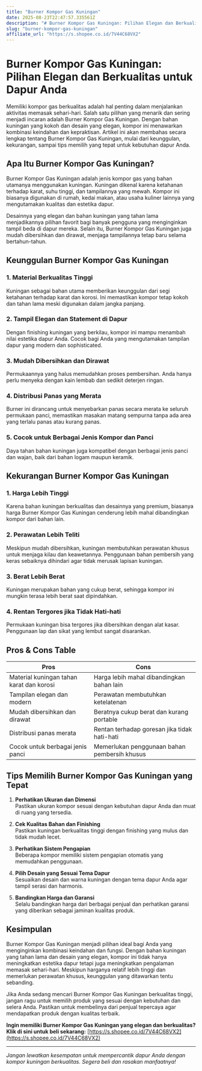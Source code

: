 ```yaml
---
title: "Burner Kompor Gas Kuningan"
date: 2025-08-23T22:47:57.335561Z
description: "# Burner Kompor Gas Kuningan: Pilihan Elegan dan Berkualitas untuk Dapur Anda..."
slug: "burner-kompor-gas-kuningan"
affiliate_url: "https://s.shopee.co.id/7V44C68VX2"
---
```

# Burner Kompor Gas Kuningan: Pilihan Elegan dan Berkualitas untuk Dapur Anda

Memiliki kompor gas berkualitas adalah hal penting dalam menjalankan aktivitas memasak sehari-hari. Salah satu pilihan yang menarik dan sering menjadi incaran adalah Burner Kompor Gas Kuningan. Dengan bahan kuningan yang kokoh dan desain yang elegan, kompor ini menawarkan kombinasi keindahan dan kepraktisan. Artikel ini akan membahas secara lengkap tentang Burner Kompor Gas Kuningan, mulai dari keunggulan, kekurangan, sampai tips memilih yang tepat untuk kebutuhan dapur Anda.

## Apa Itu Burner Kompor Gas Kuningan?

Burner Kompor Gas Kuningan adalah jenis kompor gas yang bahan utamanya menggunakan kuningan. Kuningan dikenal karena ketahanan terhadap karat, suhu tinggi, dan tampilannya yang mewah. Kompor ini biasanya digunakan di rumah, kedai makan, atau usaha kuliner lainnya yang mengutamakan kualitas dan estetika dapur.

Desainnya yang elegan dan bahan kuningan yang tahan lama menjadikannya pilihan favorit bagi banyak pengguna yang menginginkan tampil beda di dapur mereka. Selain itu, Burner Kompor Gas Kuningan juga mudah dibersihkan dan dirawat, menjaga tampilannya tetap baru selama bertahun-tahun.

## Keunggulan Burner Kompor Gas Kuningan

### 1. Material Berkualitas Tinggi

Kuningan sebagai bahan utama memberikan keunggulan dari segi ketahanan terhadap karat dan korosi. Ini memastikan kompor tetap kokoh dan tahan lama meski digunakan dalam jangka panjang.

### 2. Tampil Elegan dan Statement di Dapur

Dengan finishing kuningan yang berkilau, kompor ini mampu menambah nilai estetika dapur Anda. Cocok bagi Anda yang mengutamakan tampilan dapur yang modern dan sophisticated.

### 3. Mudah Dibersihkan dan Dirawat

Permukaannya yang halus memudahkan proses pembersihan. Anda hanya perlu menyeka dengan kain lembab dan sedikit deterjen ringan.

### 4. Distribusi Panas yang Merata

 Burner ini dirancang untuk menyebarkan panas secara merata ke seluruh permukaan panci, memastikan masakan matang sempurna tanpa ada area yang terlalu panas atau kurang panas.

### 5. Cocok untuk Berbagai Jenis Kompor dan Panci

Daya tahan bahan kuningan juga kompatibel dengan berbagai jenis panci dan wajan, baik dari bahan logam maupun keramik.

## Kekurangan Burner Kompor Gas Kuningan

### 1. Harga Lebih Tinggi

Karena bahan kuningan berkualitas dan desainnya yang premium, biasanya harga Burner Kompor Gas Kuningan cenderung lebih mahal dibandingkan kompor dari bahan lain.

### 2. Perawatan Lebih Teliti

Meskipun mudah dibersihkan, kuningan membutuhkan perawatan khusus untuk menjaga kilau dan keawetannya. Penggunaan bahan pembersih yang keras sebaiknya dihindari agar tidak merusak lapisan kuningan.

### 3. Berat Lebih Berat

Kuningan merupakan bahan yang cukup berat, sehingga kompor ini mungkin terasa lebih berat saat dipindahkan.

### 4. Rentan Tergores jika Tidak Hati-hati

Permukaan kuningan bisa tergores jika dibersihkan dengan alat kasar. Penggunaan lap dan sikat yang lembut sangat disarankan.

## Pros & Cons Table

| **Pros** | **Cons** |
|---|---|
| Material kuningan tahan karat dan korosi | Harga lebih mahal dibandingkan bahan lain |
| Tampilan elegan dan modern | Perawatan membutuhkan ketelatenan |
| Mudah dibersihkan dan dirawat | Beratnya cukup berat dan kurang portable |
| Distribusi panas merata | Rentan terhadap goresan jika tidak hati-hati |
| Cocok untuk berbagai jenis panci | Memerlukan penggunaan bahan pembersih khusus |

## Tips Memilih Burner Kompor Gas Kuningan yang Tepat

1. **Perhatikan Ukuran dan Dimensi**  
Pastikan ukuran kompor sesuai dengan kebutuhan dapur Anda dan muat di ruang yang tersedia.

2. **Cek Kualitas Bahan dan Finishing**  
Pastikan kuningan berkualitas tinggi dengan finishing yang mulus dan tidak mudah lecet.

3. **Perhatikan Sistem Pengapian**  
Beberapa kompor memiliki sistem pengapian otomatis yang memudahkan penggunaan.

4. **Pilih Desain yang Sesuai Tema Dapur**  
Sesuaikan desain dan warna kuningan dengan tema dapur Anda agar tampil serasi dan harmonis.

5. **Bandingkan Harga dan Garansi**  
Selalu bandingkan harga dari berbagai penjual dan perhatikan garansi yang diberikan sebagai jaminan kualitas produk.

## Kesimpulan

Burner Kompor Gas Kuningan menjadi pilihan ideal bagi Anda yang menginginkan kombinasi keindahan dan fungsi. Dengan bahan kuningan yang tahan lama dan desain yang elegan, kompor ini tidak hanya meningkatkan estetika dapur tetapi juga meningkatkan pengalaman memasak sehari-hari. Meskipun harganya relatif lebih tinggi dan memerlukan perawatan khusus, keunggulan yang ditawarkan tentu sebanding.

Jika Anda sedang mencari Burner Kompor Gas Kuningan berkualitas tinggi, jangan ragu untuk memilih produk yang sesuai dengan kebutuhan dan selera Anda. Pastikan untuk membelinya dari penjual tepercaya agar mendapatkan produk dengan kualitas terbaik.

**Ingin memiliki Burner Kompor Gas Kuningan yang elegan dan berkualitas? Klik di sini untuk beli sekarang:** [https://s.shopee.co.id/7V44C68VX2](https://s.shopee.co.id/7V44C68VX2)

---

*Jangan lewatkan kesempatan untuk mempercantik dapur Anda dengan kompor kuningan berkualitas. Segera beli dan rasakan manfaatnya!*